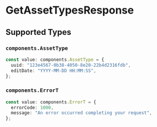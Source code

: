# GetAssetTypesResponse


## Supported Types

### `components.AssetType`

```typescript
const value: components.AssetType = {
  uuid: "123e4567-0b38-4050-8e20-22b4d2316fdb",
  editDate: "YYYY-MM-DD HH:MM:SS",
};
```

### `components.ErrorT`

```typescript
const value: components.ErrorT = {
  errorCode: 1000,
  message: "An error occurred completing your request",
};
```

